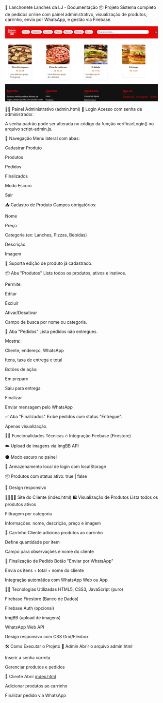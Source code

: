 🍔 Lanchonete Lanches da LJ - Documentação
📦 Projeto
Sistema completo de pedidos online com painel administrativo, visualização de produtos, carrinho, envio por WhatsApp, e gestão via Firebase.

![alt text](image.png)

👨‍💼 Painel Administrativo (admin.html)
🔐 Login
Acesso com senha de administrador.

A senha padrão pode ser alterada no código da função verificarLogin() no arquivo script-admin.js.

🧭 Navegação
Menu lateral com abas:

Cadastrar Produto

Produtos

Pedidos

Finalizados

Modo Escuro

Sair

📥 Cadastro de Produto
Campos obrigatórios:

Nome

Preço

Categoria (ex: Lanches, Pizzas, Bebidas)

Descrição

Imagem

🔄 Suporta edição de produto já cadastrado.

📦 Aba "Produtos"
Lista todos os produtos, ativos e inativos.

Permite:

Editar

Excluir

Ativar/Desativar

Campo de busca por nome ou categoria.

🛒 Aba "Pedidos"
Lista pedidos não entregues.

Mostra:

Cliente, endereço, WhatsApp

Itens, taxa de entrega e total

Botões de ação:

Em preparo

Saiu para entrega

Finalizar

Enviar mensagem pelo WhatsApp

✅ Aba "Finalizados"
Exibe pedidos com status "Entregue".

Apenas visualização.

👨‍🍳 Funcionalidades Técnicas
🔥 Integração Firebase (Firestore)

☁️ Upload de imagens via ImgBB API

🌑 Modo escuro no painel

🧠 Armazenamento local de login com localStorage

📦 Produtos com status ativo: true | false

📱 Design responsivo

👨‍👩‍👧‍👦 Site do Cliente (index.html)
🛍️ Visualização de Produtos
Lista todos os produtos ativos

Filtragem por categoria

Informações: nome, descrição, preço e imagem

🛒 Carrinho
Cliente adiciona produtos ao carrinho

Define quantidade por item

Campo para observações e nome do cliente

📲 Finalização de Pedido
Botão "Enviar por WhatsApp"

Envia os itens + total + nome do cliente

Integração automática com WhatsApp Web ou App

🧑‍💻 Tecnologias Utilizadas
HTML5, CSS3, JavaScript (puro)

Firebase Firestore (Banco de Dados)

Firebase Auth (opcional)

ImgBB (upload de imagens)

WhatsApp Web API

Design responsivo com CSS Grid/Flexbox

🛠️ Como Executar o Projeto
🔧 Admin
Abrir o arquivo admin.html

Inserir a senha correta

Gerenciar produtos e pedidos

📱 Cliente
Abrir [index.html](https://devgabrielbarbosa.github.io/padaria-delivery/delivery/login)

Adicionar produtos ao carrinho

Finalizar pedido via WhatsApp
